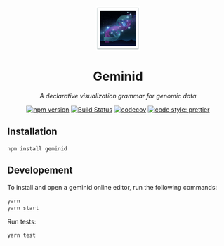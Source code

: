<div align="center">

<!-- <div style="display: grid;">
    <span style="font-size:180pt;grid-column:1;grid-row:1;">🌌</span>
    <span style="font-size:120pt;grid-column:1;grid-row:1;display:flex;justify-content:center;align-items:center;opacity:0.5;">🧬</span>
</div> -->

<img src="./geminid.png" alt="Geminid" width="100">

# Geminid

*A declarative visualization grammar for genomic data*

[![npm version](https://img.shields.io/npm/v/geminid.svg?style=flat-square)](https://www.npmjs.com/package/geminid)
[![Build Status](https://img.shields.io/travis/sehilyi/geminid/master.svg?style=flat-square)](https://travis-ci.com/sehilyi/geminid)
[![codecov](https://img.shields.io/codecov/c/github/sehilyi/geminid/master.svg?style=flat-square&?cacheSeconds=3600)](https://codecov.io/gh/sehilyi/geminid)
[![code style: prettier](https://img.shields.io/badge/code_style-prettier-ff69b4.svg?style=flat-square)](https://github.com/prettier/prettier)

</div>

## Installation
```
npm install geminid
```

## Developement

To install and open a geminid online editor, run the following commands:

```sh
yarn
yarn start
```

Run tests:

```sh
yarn test
```

